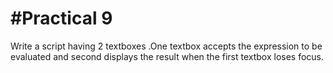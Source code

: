 #Practical 9
============
Write a script having 2 textboxes .One textbox accepts the expression to be evaluated and second displays the result when the first textbox loses focus.
